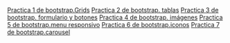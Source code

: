 <a href="https://cruzgam.github.io/gema.html">Practica 1 de bootstrap.Grids</a>
<a href="https://cruzgam.github.io/adritabla.html">Practica 2 de bootstrap. tablas</a>
<a href="https://cruzgam.github.io/formularioyboton.html">Practica 3 de bootstrap. formulario y botones</a>
<a href="https://cruzgam.github.io/adri1.html">Practica 4 de bootstrap. imágenes</a>
<a href="https://cruzgam.github.io/practicas5.html">Practica 5 de bootstrap.menu responsivo</a>
<a href="https://cruzgam.github.io/iconos.html">Practica 6 de bootstrap.iconos</a>
<a href="https://cruzgam.github.io/practica7bootstrap.html">Practica 7 de bootstrap.carousel</a>
